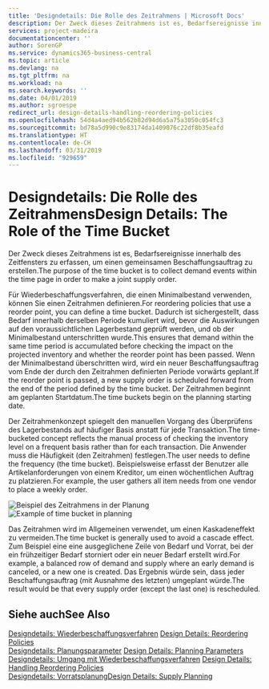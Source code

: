 ```yaml
---
title: 'Designdetails: Die Rolle des Zeitrahmens | Microsoft Docs'
description: Der Zweck dieses Zeitrahmens ist es, Bedarfsereignisse innerhalb des Zeitfensters zu erfassen, um einen gemeinsamen Beschaffungsauftrag zu erstellen.
services: project-madeira
documentationcenter: ''
author: SorenGP
ms.service: dynamics365-business-central
ms.topic: article
ms.devlang: na
ms.tgt_pltfrm: na
ms.workload: na
ms.search.keywords: ''
ms.date: 04/01/2019
ms.author: sgroespe
redirect_url: design-details-handling-reordering-policies
ms.openlocfilehash: 54d4a4aed94b562b82d94d6a5a75a3050c054fc3
ms.sourcegitcommit: bd78a5d990c9e83174da1409076c22df8b35eafd
ms.translationtype: HT
ms.contentlocale: de-CH
ms.lasthandoff: 03/31/2019
ms.locfileid: "929659"
---
```

# <a name="design-details-the-role-of-the-time-bucket"></a><span data-ttu-id="10e08-103">Designdetails: Die Rolle des Zeitrahmens</span><span class="sxs-lookup"><span data-stu-id="10e08-103">Design Details: The Role of the Time Bucket</span></span>
<span data-ttu-id="10e08-104">Der Zweck dieses Zeitrahmens ist es, Bedarfsereignisse innerhalb des Zeitfensters zu erfassen, um einen gemeinsamen Beschaffungsauftrag zu erstellen.</span><span class="sxs-lookup"><span data-stu-id="10e08-104">The purpose of the time bucket is to collect demand events within the time page in order to make a joint supply order.</span></span>  

 <span data-ttu-id="10e08-105">Für Wiederbeschaffungsverfahren, die einen Minimalbestand verwenden, können Sie einen Zeitrahmen definieren.</span><span class="sxs-lookup"><span data-stu-id="10e08-105">For reordering policies that use a reorder point, you can define a time bucket.</span></span> <span data-ttu-id="10e08-106">Dadurch ist sichergestellt, dass Bedarf innerhalb derselben Periode kumuliert wird, bevor die Auswirkungen auf den voraussichtlichen Lagerbestand geprüft werden, und ob der Minimalbestand unterschritten wurde.</span><span class="sxs-lookup"><span data-stu-id="10e08-106">This ensures that demand within the same time period is accumulated before checking the impact on the projected inventory and whether the reorder point has been passed.</span></span> <span data-ttu-id="10e08-107">Wenn der Minimalbestand überschritten wird, wird ein neuer Beschaffungsauftrag vom Ende der durch den Zeitrahmen definierten Periode vorwärts geplant.</span><span class="sxs-lookup"><span data-stu-id="10e08-107">If the reorder point is passed, a new supply order is scheduled forward from the end of the period defined by the time bucket.</span></span> <span data-ttu-id="10e08-108">Der Zeitrahmen beginnt am geplanten Startdatum.</span><span class="sxs-lookup"><span data-stu-id="10e08-108">The time buckets begin on the planning starting date.</span></span>  

 <span data-ttu-id="10e08-109">Der Zeitrahmenkonzept spiegelt den manuellen Vorgang des Überprüfens des Lagerbestands auf häufiger Basis anstatt für jede Transaktion.</span><span class="sxs-lookup"><span data-stu-id="10e08-109">The time-bucketed concept reflects the manual process of checking the inventory level on a frequent basis rather than for each transaction.</span></span> <span data-ttu-id="10e08-110">Die Anwender muss die Häufigkeit (den Zeitrahmen) festlegen.</span><span class="sxs-lookup"><span data-stu-id="10e08-110">The user needs to define the frequency (the time bucket).</span></span> <span data-ttu-id="10e08-111">Beispielsweise erfasst der Benutzer alle Artikelanforderungen von einem Kreditor, um einen wöchentlichen Auftrag zu platzieren.</span><span class="sxs-lookup"><span data-stu-id="10e08-111">For example, the user gathers all item needs from one vendor to place a weekly order.</span></span>  

 <span data-ttu-id="10e08-112">![Beispiel des Zeitrahmens in der Planung](media/nav_app_supply_planning_2_reorder_cycle.png "Beispiel des Zeitrahmens in der Planung")</span><span class="sxs-lookup"><span data-stu-id="10e08-112">![Example of time bucket in planning](media/nav_app_supply_planning_2_reorder_cycle.png "Example of time bucket in planning")</span></span>  

 <span data-ttu-id="10e08-113">Das Zeitrahmen wird im Allgemeinen verwendet, um einen Kaskadeneffekt zu vermeiden.</span><span class="sxs-lookup"><span data-stu-id="10e08-113">The time bucket is generally used to avoid a cascade effect.</span></span> <span data-ttu-id="10e08-114">Zum Beispiel eine eine ausgeglichene Zeile von Bedarf und Vorrat, bei der ein frühzeitiger Bedarf storniert oder ein neuer Bedarf erstellt wird.</span><span class="sxs-lookup"><span data-stu-id="10e08-114">For example, a balanced row of demand and supply where an early demand is canceled, or a new one is created.</span></span> <span data-ttu-id="10e08-115">Das Ergebnis würde sein, dass jeder Beschaffungsauftrag (mit Ausnahme des letzten) umgeplant würde.</span><span class="sxs-lookup"><span data-stu-id="10e08-115">The result would be that every supply order (except the last one) is rescheduled.</span></span>  

## <a name="see-also"></a><span data-ttu-id="10e08-116">Siehe auch</span><span class="sxs-lookup"><span data-stu-id="10e08-116">See Also</span></span>  
 <span data-ttu-id="10e08-117">[Designdetails: Wiederbeschaffungsverfahren](design-details-reordering-policies.md) </span><span class="sxs-lookup"><span data-stu-id="10e08-117">[Design Details: Reordering Policies](design-details-reordering-policies.md) </span></span>  
 <span data-ttu-id="10e08-118">[Designdetails: Planungsparameter](design-details-planning-parameters.md) </span><span class="sxs-lookup"><span data-stu-id="10e08-118">[Design Details: Planning Parameters](design-details-planning-parameters.md) </span></span>  
 <span data-ttu-id="10e08-119">[Designdetails: Umgang mit Wiederbeschaffungsverfahren](design-details-handling-reordering-policies.md) </span><span class="sxs-lookup"><span data-stu-id="10e08-119">[Design Details: Handling Reordering Policies](design-details-handling-reordering-policies.md) </span></span>  
 [<span data-ttu-id="10e08-120">Designdetails: Vorratsplanung</span><span class="sxs-lookup"><span data-stu-id="10e08-120">Design Details: Supply Planning</span></span>](design-details-supply-planning.md)

